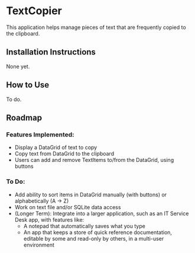 # TextCopier
This application helps manage pieces of text that are frequently copied to the clipboard.

## Installation Instructions
None yet.

## How to Use
To do.

## Roadmap
### Features Implemented:
* Display a DataGrid of text to copy
* Copy text from DataGrid to the clipboard
* Users can add and remove TextItems to/from the DataGrid, using buttons

### To Do:
* Add ability to sort items in DataGrid manually (with buttons) or alphabetically (A -> Z)
* Work on text file and/or SQLite data access
* (Longer Term): Integrate into a larger application, such as an IT Service Desk app, with features like:
    * A notepad that automatically saves what you type
    * An app that keeps a store of quick reference documentation, editable by some and read-only by others, in a multi-user environment
